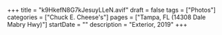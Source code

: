 +++
title = "k9HkefN8G7kJesuyLLeN.avif"
draft = false
tags = ["Photos"]
categories = ["Chuck E. Cheese's"]
pages = ["Tampa, FL (14308 Dale Mabry Hwy)"]
startDate = ""
description = "Exterior, 2019"
+++
